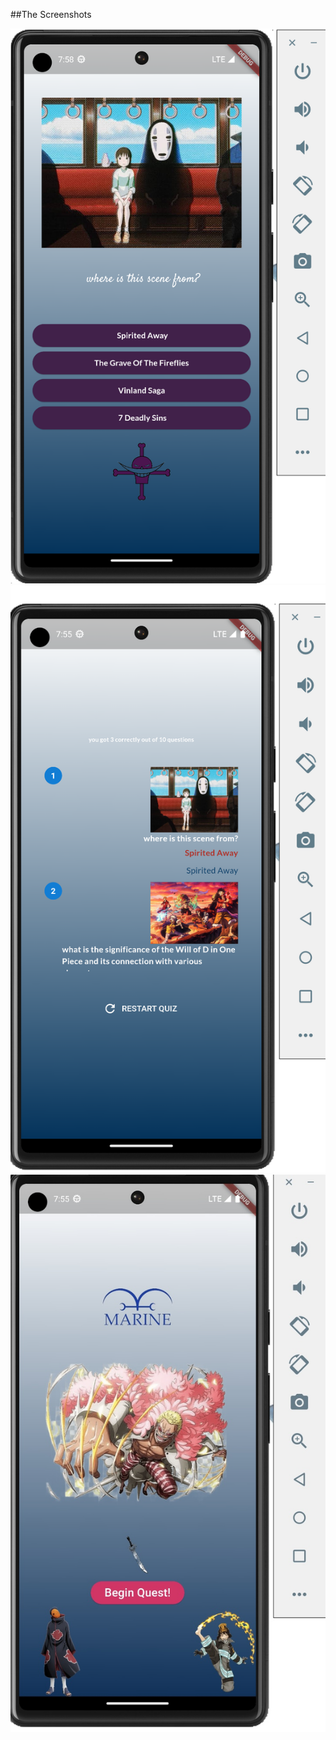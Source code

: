 ##The Screenshots

![some screenshots from my emulator](titan_s_app/assets/images/screenshot-1.png)
![some screenshots from my emulator](titan_s_app/assets/images/screenshot-2.png)
![some screenshots from my emulator](titan_s_app/assets/images/screenshot-3.jpg)

